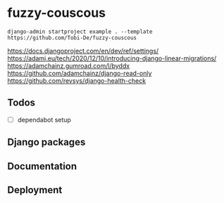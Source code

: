 # fuzzy-couscous


```shell
django-admin startproject example . --template https://github.com/Tobi-De/fuzzy-couscous
```

https://docs.djangoproject.com/en/dev/ref/settings/
https://adamj.eu/tech/2020/12/10/introducing-django-linear-migrations/
https://adamchainz.gumroad.com/l/byddx
https://github.com/adamchainz/django-read-only
https://github.com/revsys/django-health-check

## Todos

- [ ] dependabot setup

## Django packages

## Documentation

## Deployment

